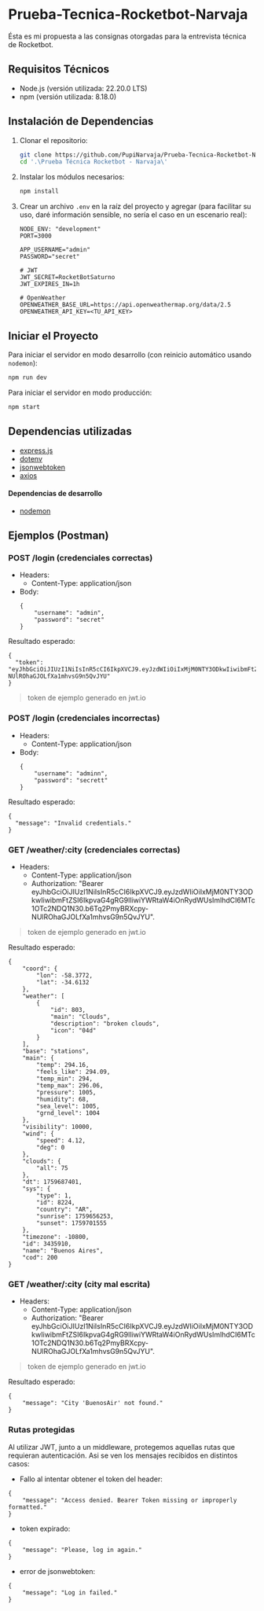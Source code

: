 # Prueba-Tecnica-Rocketbot-Narvaja
Ésta es mi propuesta a las consignas otorgadas para la entrevista técnica de Rocketbot.

## Requisitos Técnicos
* Node.js (versión utilizada: 22.20.0 LTS)
* npm (versión utilizada: 8.18.0)

## Instalación de Dependencias
1.  Clonar el repositorio:
    ```bash
    git clone https://github.com/PupiNarvaja/Prueba-Tecnica-Rocketbot-Narvaja
    cd '.\Prueba Técnica Rocketbot - Narvaja\'
    ```

2.  Instalar los módulos necesarios:
    ```bash
    npm install
    ```

3.  Crear un archivo `.env` en la raíz del proyecto y agregar (para facilitar su uso, daré información sensible, no sería el caso en un escenario real):
    ```env
    NODE_ENV: "development"
    PORT=3000

    APP_USERNAME="admin"
    PASSWORD="secret"

    # JWT
    JWT_SECRET=RocketBotSaturno
    JWT_EXPIRES_IN=1h

    # OpenWeather
    OPENWEATHER_BASE_URL=https://api.openweathermap.org/data/2.5
    OPENWEATHER_API_KEY=<TU_API_KEY>
    ```

## Iniciar el Proyecto

Para iniciar el servidor en modo desarrollo (con reinicio automático usando `nodemon`):

```bash
npm run dev
```

Para iniciar el servidor en modo producción:

```bash
npm start
```

## Dependencias utilizadas
- [express.js](https://www.npmjs.com/package/express)
- [dotenv](https://www.npmjs.com/package/dotenv)
- [jsonwebtoken](https://www.npmjs.com/package/jsonwebtoken)
- [axios](https://www.npmjs.com/package/axios)

#### Dependencias de desarrollo
- [nodemon](https://www.npmjs.com/package/nodemon)

## Ejemplos (Postman)
### POST /login (credenciales correctas)
- Headers: 
    - Content-Type: application/json
- Body:
    ```
    {
        "username": "admin",
        "password": "secret"
    }
    ```

Resultado esperado:
```
{
  "token": "eyJhbGciOiJIUzI1NiIsInR5cCI6IkpXVCJ9.eyJzdWIiOiIxMjM0NTY3ODkwIiwibmFtZSI6IkpvaG4gRG9lIiwiYWRtaW4iOnRydWUsImlhdCI6MTc1OTc2NDQ1N30.b6Tq2PmyBRXcpy-NUlROhaGJOLfXa1mhvsG9n5QvJYU"
}
```

> token de ejemplo generado en jwt.io

### POST /login (credenciales incorrectas)
- Headers: 
    - Content-Type: application/json
- Body:
    ```
    {
        "username": "adminn",
        "password": "secrett"
    }
    ```

Resultado esperado:
```
{
  "message": "Invalid credentials."
}
```


### GET /weather/:city (credenciales correctas)
- Headers: 
    - Content-Type: application/json
    - Authorization: "Bearer eyJhbGciOiJIUzI1NiIsInR5cCI6IkpXVCJ9.eyJzdWIiOiIxMjM0NTY3ODkwIiwibmFtZSI6IkpvaG4gRG9lIiwiYWRtaW4iOnRydWUsImlhdCI6MTc1OTc2NDQ1N30.b6Tq2PmyBRXcpy-NUlROhaGJOLfXa1mhvsG9n5QvJYU".

> token de ejemplo generado en jwt.io

Resultado esperado:
```
{
    "coord": {
        "lon": -58.3772,
        "lat": -34.6132
    },
    "weather": [
        {
            "id": 803,
            "main": "Clouds",
            "description": "broken clouds",
            "icon": "04d"
        }
    ],
    "base": "stations",
    "main": {
        "temp": 294.16,
        "feels_like": 294.09,
        "temp_min": 294,
        "temp_max": 296.06,
        "pressure": 1005,
        "humidity": 68,
        "sea_level": 1005,
        "grnd_level": 1004
    },
    "visibility": 10000,
    "wind": {
        "speed": 4.12,
        "deg": 0
    },
    "clouds": {
        "all": 75
    },
    "dt": 1759687401,
    "sys": {
        "type": 1,
        "id": 8224,
        "country": "AR",
        "sunrise": 1759656253,
        "sunset": 1759701555
    },
    "timezone": -10800,
    "id": 3435910,
    "name": "Buenos Aires",
    "cod": 200
}
```

### GET /weather/:city (city mal escrita)
- Headers: 
    - Content-Type: application/json
    - Authorization: "Bearer eyJhbGciOiJIUzI1NiIsInR5cCI6IkpXVCJ9.eyJzdWIiOiIxMjM0NTY3ODkwIiwibmFtZSI6IkpvaG4gRG9lIiwiYWRtaW4iOnRydWUsImlhdCI6MTc1OTc2NDQ1N30.b6Tq2PmyBRXcpy-NUlROhaGJOLfXa1mhvsG9n5QvJYU".

> token de ejemplo generado en jwt.io

Resultado esperado:
```
{
    "message": "City 'BuenosAir' not found."
}
```

### Rutas protegidas
Al utilizar JWT, junto a un middleware, protegemos aquellas rutas que requieran autenticación.
Asi se ven los mensajes recibidos en distintos casos:
- Fallo al intentar obtener el token del header:
```
{
    "message": "Access denied. Bearer Token missing or improperly formatted."
}
```

- token expirado:
```
{
    "message": "Please, log in again."
}
```

- error de jsonwebtoken:
```
{
    "message": "Log in failed."
}
```